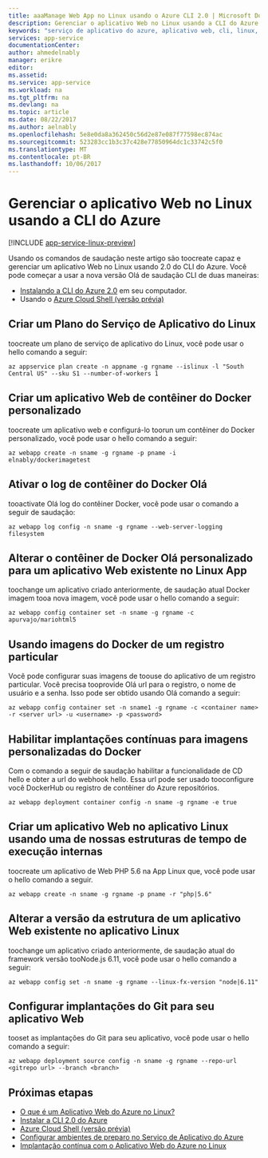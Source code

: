 ```yaml
---
title: aaaManage Web App no Linux usando o Azure CLI 2.0 | Microsoft Docs
description: Gerenciar o aplicativo Web no Linux usando a CLI do Azure.
keywords: "serviço de aplicativo do azure, aplicativo web, cli, linux, oss"
services: app-service
documentationCenter: 
author: ahmedelnably
manager: erikre
editor: 
ms.assetid: 
ms.service: app-service
ms.workload: na
ms.tgt_pltfrm: na
ms.devlang: na
ms.topic: article
ms.date: 08/22/2017
ms.author: aelnably
ms.openlocfilehash: 5e8e0da8a362450c56d2e87e087f77598ec874ac
ms.sourcegitcommit: 523283cc1b3c37c428e77850964dc1c33742c5f0
ms.translationtype: MT
ms.contentlocale: pt-BR
ms.lasthandoff: 10/06/2017
---
```

# <a name="manage-web-app-on-linux-using-azure-cli"></a>Gerenciar o aplicativo Web no Linux usando a CLI do Azure

[!INCLUDE [app-service-linux-preview](../../includes/app-service-linux-preview.md)]

Usando os comandos de saudação neste artigo são toocreate capaz e gerenciar um aplicativo Web no Linux usando 2.0 do CLI do Azure.
Você pode começar a usar a nova versão Olá de saudação CLI de duas maneiras:

* [Instalando a CLI do Azure 2.0](https://docs.microsoft.com/en-us/cli/azure/install-azure-cli) em seu computador.
* Usando o [Azure Cloud Shell (versão prévia)](../cloud-shell/overview.md)


## <a name="create-a-linux-app-service-plan"></a>Criar um Plano do Serviço de Aplicativo do Linux

toocreate um plano de serviço de aplicativo do Linux, você pode usar o hello comando a seguir:

```azurecli-interactive
az appservice plan create -n appname -g rgname --islinux -l "South Central US" --sku S1 --number-of-workers 1
``` 

## <a name="create-a-custom-docker-container-web-app"></a>Criar um aplicativo Web de contêiner do Docker personalizado

toocreate um aplicativo web e configurá-lo toorun um contêiner do Docker personalizado, você pode usar o hello comando a seguir:

```azurecli-interactive
az webapp create -n sname -g rgname -p pname -i elnably/dockerimagetest
```
 
## <a name="activate-hello-docker-container-logging"></a>Ativar o log de contêiner do Docker Olá

tooactivate Olá log do contêiner Docker, você pode usar o comando a seguir de saudação:

```azurecli-interactive
az webapp log config -n sname -g rgname --web-server-logging filesystem
```
 
## <a name="change-hello-custom-docker-container-for-an-existing-web-app-on-linux-app"></a>Alterar o contêiner de Docker Olá personalizado para um aplicativo Web existente no Linux App

toochange um aplicativo criado anteriormente, de saudação atual Docker imagem tooa nova imagem, você pode usar o hello comando a seguir:

```azurecli-interactive
az webapp config container set -n sname -g rgname -c apurvajo/mariohtml5
``` 

## <a name="using-docker-images-from-a-private-registry"></a>Usando imagens do Docker de um registro particular

Você pode configurar suas imagens de toouse do aplicativo de um registro particular. Você precisa tooprovide Olá url para o registro, o nome de usuário e a senha. Isso pode ser obtido usando Olá comando a seguir:

```azurecli-interactive
az webapp config container set -n sname1 -g rgname -c <container name> -r <server url> -u <username> -p <password>
``` 

## <a name="enable-continuous-deployments-for-custom-docker-images"></a>Habilitar implantações contínuas para imagens personalizadas do Docker

Com o comando a seguir de saudação habilitar a funcionalidade de CD hello e obter a url do webhook hello. Essa url pode ser usado tooconfigure você DockerHub ou registro de contêiner do Azure repositórios.

```azurecli-interactive
az webapp deployment container config -n sname -g rgname -e true
``` 

## <a name="create-a-web-app-on-linux-app-using-one-of-our-built-in-runtime-frameworks"></a>Criar um aplicativo Web no aplicativo Linux usando uma de nossas estruturas de tempo de execução internas

toocreate um aplicativo de Web PHP 5.6 na App Linux que, você pode usar o hello comando a seguir.

```azurecli-interactive
az webapp create -n sname -g rgname -p pname -r "php|5.6"
``` 

## <a name="change-framework-version-for-an-existing-web-app-on-linux-app"></a>Alterar a versão da estrutura de um aplicativo Web existente no aplicativo Linux

toochange um aplicativo criado anteriormente, de saudação atual do framework versão tooNode.js 6.11, você pode usar o hello comando a seguir:

```azurecli-interactive
az webapp config set -n sname -g rgname --linux-fx-version "node|6.11"
``` 

## <a name="set-up-git-deployments-for-your-web-app"></a>Configurar implantações do Git para seu aplicativo Web

tooset as implantações do Git para seu aplicativo, você pode usar o hello comando a seguir:

```azurecli-interactive
az webapp deployment source config -n sname -g rgname --repo-url <gitrepo url> --branch <branch>
``` 


## <a name="next-steps"></a>Próximas etapas
* [O que é um Aplicativo Web do Azure no Linux?](app-service-linux-intro.md)
* [Instalar a CLI 2.0 do Azure](https://docs.microsoft.com/en-us/cli/azure/install-azure-cli)
* [Azure Cloud Shell (versão prévia)](../cloud-shell/overview.md)
* [Configurar ambientes de preparo no Serviço de Aplicativo do Azure](./web-sites-staged-publishing.md)
* [Implantação contínua com o Aplicativo Web do Azure no Linux](./app-service-linux-ci-cd.md)
